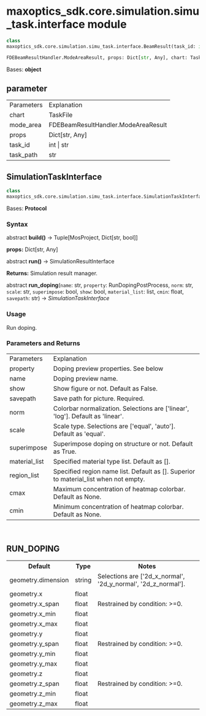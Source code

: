 # maxoptics_sdk.core.simulation.simu_task.interface module

```py
class 
maxoptics_sdk.core.simulation.simu_task.interface.BeamResult(task_id: int | str, task_path: str, mode_area:

FDEBeamResultHandler.ModeAreaResult, props: Dict[str, Any], chart: TaskFile)

```

Bases: **object**

## parameter

<table class="custom-table">
  <tr>
    <td class="typeface">Parameters</td>
    <td class="typeface">Explanation</td>
  </tr>

  <tr>
    <td>chart</td>
    <td>TaskFile</td>
  </tr>
  <tr>
    <td>mode_area</td>
    <td>FDEBeamResultHandler.ModeAreaResult</td>
  </tr>
  <tr>
    <td>props</td>
    <td>Dict[str, Any]</td>
  </tr>
  <tr>
    <td>task_id</td>
    <td>int | str</td>
  </tr>
  <tr>
    <td>task_path</td>
    <td>str</td>
  </tr>
</table>


## SimulationTaskInterface
``` py
class
maxoptics_sdk.core.simulation.simu_task.interface.SimulationTaskInterface(*args, **kwargs)
```
Bases: **Protocol**

### Syntax

abstract **build()** → Tuple[MosProject, Dict[str, bool]]

**props:** Dict[str, Any]

abstract **run()** → SimulationResultInterface

**Returns:** Simulation result manager.

abstract **run_doping**(`name`: str, `property`: RunDopingPostProcess, `norm`: str, `scale`: str, `superimpose`: bool, `show`: bool, `material_list`: list, `cmin`: float, `savepath`: str) → *SimulationTaskInterface*

### Usage

Run doping.

### Parameters and Returns


<table class="custom-table">
  <tr>
    <td class="typeface">Parameters</td>
    <td class="typeface">Explanation</td>
  </tr>
  <tr>
    <td>property</td>
    <td>Doping preview properties. See below</td>
  </tr>
  <tr>
    <td>name</td>
    <td>Doping preview name.</td>
  </tr>
  <tr>
    <td>show</td>
    <td>Show figure or not. Default as False.</td>
  </tr>
  <tr>
    <td>savepath</td>
    <td>Save path for picture. Required.</td>
  </tr>
  <tr>
    <td>norm</td>
    <td>Colorbar normalization. Selections are ['linear', 'log']. Default as 'linear'.</td>
  </tr>
  <tr>
    <td>scale</td>
    <td>Scale type. Selections are ['equal', 'auto']. Default as 'equal'.</td>
  </tr>
  <tr>
    <td>superimpose</td>
    <td>Superimpose doping on structure or not. Default as True.</td>
  </tr>
  <tr>
    <td>material_list</td>
    <td>Specified material type list. Default as [].</td>
  </tr>
  <tr>
    <td>region_list</td>
    <td>Specified region name list. Default as []. Superior to material_list when not empty.</td>
  </tr>
  <tr>
    <td>cmax</td>
    <td>Maximum concentration of heatmap colorbar. Default as None.</td>
  </tr>
  <tr>
    <td>cmin</td>
    <td>Minimum concentration of heatmap colorbar. Default as None.</td>
  </tr>
</table>
<br/>


## RUN_DOPING

<table>
  <tr>
    <th>Default</th>
    <th>Type</th>
    <th>Notes</th>
  </tr>
  <tr>
    <td>geometry.dimension</td>
    <td>string</td>
    <td>Selections are ['2d_x_normal', '2d_y_normal', '2d_z_normal'].</td>
  </tr>
  <tr>
    <td>geometry.x</td>
    <td>float</td>
    <td></td>
  </tr>
  <tr>
    <td>geometry.x_span</td>
    <td>float</td>
    <td>Restrained by condition: >=0.</td>
  </tr>
  <tr>
    <td>geometry.x_min</td>
    <td>float</td>
    <td></td>
  </tr>
  <tr>
    <td>geometry.x_max</td>
    <td>float</td>
    <td></td>
  </tr>
  <tr>
    <td>geometry.y</td>
    <td>float</td>
    <td></td>
  </tr>
  <tr>
    <td>geometry.y_span</td>
    <td>float</td>
    <td>Restrained by condition: >=0.</td>
  </tr>
  <tr>
    <td>geometry.y_min</td>
    <td>float</td>
    <td></td>
  </tr>
  <tr>
    <td>geometry.y_max</td>
    <td>float</td>
    <td></td>
  </tr>
  <tr>
    <td>geometry.z</td>
    <td>float</td>
    <td></td>
  </tr>
  <tr>
    <td>geometry.z_span</td>
    <td>float</td>
    <td>Restrained by condition: >=0.</td>
  </tr>
  <tr>
    <td>geometry.z_min</td>
    <td>float</td>
    <td></td>
  </tr>
  <tr>
    <td>geometry.z_max</td>
    <td>float</td>
    <td></td>
  </tr>
</table>
